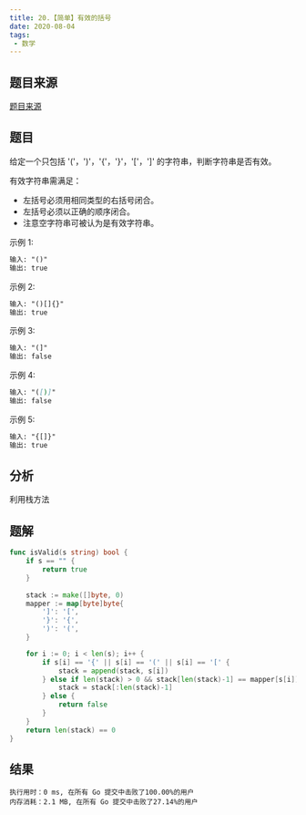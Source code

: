 ```yaml
---
title: 20.【简单】有效的括号
date: 2020-08-04
tags:
 - 数学
---
```

## 题目来源
[题目来源]([https://leetcode-cn.com/problems/valid-parentheses/], "【简单】有效的括号")

## 题目
给定一个只包括 '('，')'，'{'，'}'，'['，']' 的字符串，判断字符串是否有效。

有效字符串需满足：

- 左括号必须用相同类型的右括号闭合。
- 左括号必须以正确的顺序闭合。
- 注意空字符串可被认为是有效字符串。

示例 1:
```md
输入: "()"
输出: true
```

示例 2:
```md
输入: "()[]{}"
输出: true
```

示例 3:
```md
输入: "(]"
输出: false
```

示例 4:
```md
输入: "([)]"
输出: false
```

示例 5:
```md
输入: "{[]}"
输出: true
```



## 分析
利用栈方法


## 题解

```Go
func isValid(s string) bool {
    if s == "" {
        return true
    }
    
	stack := make([]byte, 0)
	mapper := map[byte]byte{
		']': '[',
		'}': '{',
		')': '(',
	}

	for i := 0; i < len(s); i++ {
		if s[i] == '{' || s[i] == '(' || s[i] == '[' {
			stack = append(stack, s[i])
		} else if len(stack) > 0 && stack[len(stack)-1] == mapper[s[i]] {
			stack = stack[:len(stack)-1]
		} else {
			return false
		}
	}
	return len(stack) == 0
}
```

## 结果
```
执行用时：0 ms, 在所有 Go 提交中击败了100.00%的用户
内存消耗：2.1 MB, 在所有 Go 提交中击败了27.14%的用户
```